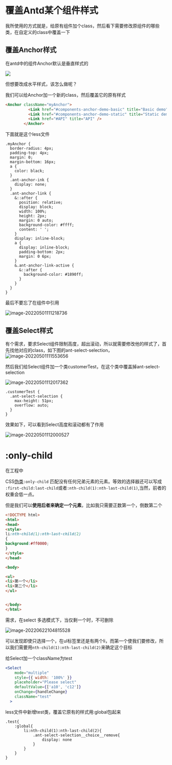 # 覆盖Antd某个组件样式

我所使用的方式就是，给原有组件加个class，然后看下需要修改原组件的哪些类，在自定义的class中覆盖一下

## 覆盖Anchor样式

在antd中的组件Anchor默认是垂直样式的

![](https://lwq-img-1312073911.cos.ap-nanjing.myqcloud.com/img/image-20220501110808340.png)

但想要改成水平样式，该怎么做呢？

我们可以给Anchor加一个新的class，然后覆盖它的原有样式

~~~html
<Anchor className="myAnchor">
          <Link href="#components-anchor-demo-basic" title="Basic demo" />
          <Link href="#components-anchor-demo-static" title="Static demo" />
          <Link href="#API" title="API" />
        </Anchor>
~~~

下面就是这个less文件

~~~less
.myAnchor {
  border-radius: 4px;
  padding-top: 4px;
  margin: 0;
  margin-bottom: 16px;
  a {
    color: black;
  }
  .ant-anchor-ink {
    display: none;
  }
  .ant-anchor-link {
    &::after {
      position: relative;
      display: block;
      width: 100%;
      height: 2px;
      margin: 0 auto;
      background-color: #ffff;
      content: ' ';
    }
    display: inline-block;
    a {
      display: inline-block;
      padding-bottom: 2px;
      margin: 0 6px;
    }
    &.ant-anchor-link-active {
      &::after {
        background-color: #1890ff;
      }
    }
  }
}

~~~

最后不要忘了在组件中引用

![image-20220501111218736](https://lwq-img-1312073911.cos.ap-nanjing.myqcloud.com/img/image-20220501111218736.png)



## 覆盖Select样式

有个需求，要求Select组件限制高度，超出滚动，所以就需要修改他的样式了，首先找他对应的class，如下图的ant-select-selection，![image-20220501111553656](https://lwq-img-1312073911.cos.ap-nanjing.myqcloud.com/img/image-20220501111553656.png)

然后我们给Select组件加一个类customerTest，在这个类中覆盖掉ant-select-selection

![image-20220501112017362](https://lwq-img-1312073911.cos.ap-nanjing.myqcloud.com/img/image-20220501112017362.png)

~~~less
.customerTest {
  .ant-select-selection {
    max-height: 51px;
    overflow: auto;
  }
}
~~~

效果如下，可以看到Select高度和滚动都有了作用

![image-20220501112000527](https://lwq-img-1312073911.cos.ap-nanjing.myqcloud.com/img/image-20220501112000527.png)
# :only-child
在工程中

CSS[伪类](https://developer.mozilla.org/en-US/docs/Web/CSS/Pseudo-classes)`:only-child` 匹配没有任何兄弟元素的元素。等效的选择器还可以写成 `:first-child:last-child`或者`:nth-child(1):nth-last-child(1)`,当然，前者的权重会低一点。

但是我们可以**使用后者来确定一个元素**，比如我只需要正数第一个，倒数第二个

~~~html
<!DOCTYPE html>
<html>
<head>
<style> 
li:nth-child(1):nth-last-child(2)
{
background:#ff0000;
}
</style>
</head>

<body>

<ul>
<li>第一个</li>
<li>第二个</li>
</ul>


</body>
</html>

~~~

需求，在select 多选模式下，当仅剩一个时，不可删除

![image-20220622104815528](https://lwq-img-1312073911.cos.ap-nanjing.myqcloud.com/img/imgimage-20220622104815528.png)

可以发现即使只选择一个，在ul标签里还是有两个li，而第一个使我们要修改，所以我们需要用`nth-child(1):nth-last-child(2)`来确定这个目标

给Select加一个className为test

~~~jsx
<Select
    mode="multiple"
    style={{ width: '100%' }}
    placeholder="Please select"
    defaultValue={['a10', 'c12']}
    onChange={handleChange}
    className="test"
  >
~~~

less文件中新增test类，覆盖它原有的样式用:global包起来

~~~less
.test{
    :global{
        li:nth-child(1):nth-last-child(2){
            .ant-select-selection__choice__remove{
                display: none
            }
        }
    }
}
~~~


